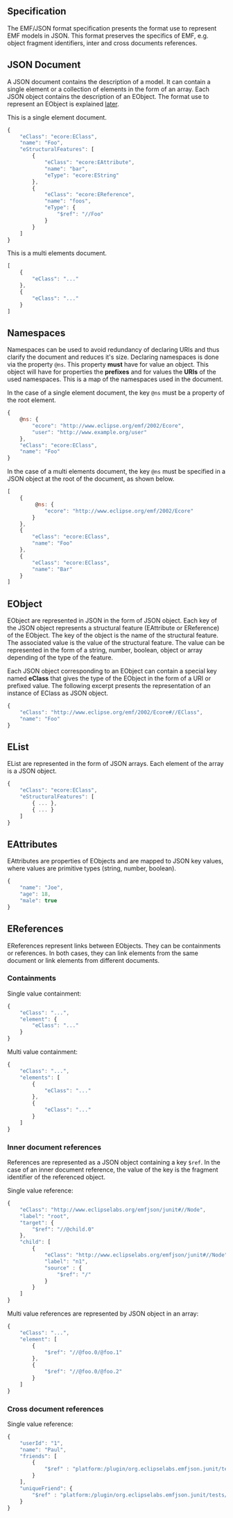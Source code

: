 <section>

# Specification

The EMF/JSON format specification presents the format use to represent EMF models in JSON. This format preserves
the specifics of EMF, e.g. object fragment identifiers, inter and cross documents references.

## JSON Document

A JSON document contains the description of a model. It can contain a single element or a collection of elements in
the form of an array. Each JSON object contains the description of an EObject. The format use to represent an EObject
is explained [later](#eobject).

This is a single element document.

```javascript
{
    "eClass": "ecore:EClass",
    "name": "Foo",
    "eStructuralFeatures": [
        {
            "eClass": "ecore:EAttribute",
            "name": "bar",
            "eType": "ecore:EString"
        },
        {
            "eClass": "ecore:EReference",
            "name": "foos",
            "eType": {
                "$ref": "//Foo"
            }
        }
    ]
}
```

This is a multi elements document.

```javascript
[
    {
        "eClass": "..."
    },
    {
        "eClass": "..."
    }
]
```

## Namespaces

Namespaces can be used to avoid redundancy of declaring URIs and thus clarify the document and reduces it's size.
Declaring namespaces is done via the property ```@ns```. This property **must** have for value an object. This object
will have for properties the **prefixes** and for values the **URIs** of the used namespaces. This is a map of the
namespaces used in the document.

In the case of a single element document, the key ```@ns``` must be a property of the root element.

```javascript
{
    @ns: {
        "ecore": "http://www.eclipse.org/emf/2002/Ecore",
        "user": "http://www.example.org/user"
    },
    "eClass": "ecore:EClass",
    "name": "Foo"
}
```

In the case of a multi elements document, the key ```@ns``` must be specified in a JSON object at the root of the document,
as shown below.

```javascript
[
    {
         @ns: {
            "ecore": "http://www.eclipse.org/emf/2002/Ecore"
        }
    },
    {
        "eClass": "ecore:EClass",
        "name": "Foo"
    },
    {
        "eClass": "ecore:EClass",
        "name": "Bar"
    }
]

```

## EObject

EObject are represented in JSON in the form of JSON object. Each key of the JSON object represents a structural feature (EAttribute or EReference) of the EObject. The key of the object is the name of the structural feature. The associated value is the value of the structural feature. The value can be represented in the form of a string, number, boolean, object or array depending of the type of the feature.

Each JSON object corresponding to an EObject can contain a special key named **eClass** that gives the type of the EObject in the
form of a URI or prefixed value. The following excerpt presents the representation of an instance of EClass as JSON object.

```javascript
{
    "eClass": "http://www.eclipse.org/emf/2002/Ecore#//EClass",
    "name": "Foo"
}
```

## EList

EList are represented in the form of JSON arrays. Each element of the array is a JSON object.

```javascript
{
    "eClass": "ecore:EClass",
    "eStructuralFeatures": [
        { ... },
        { ... }
    ]
}
```

## EAttributes

EAttributes are properties of EObjects and are mapped to JSON key values, where values are primitive types (string, number, boolean).

```javascript
{
    "name": "Joe",
    "age": 18,
    "male": true
}
```

## EReferences

EReferences represent links between EObjects. They can be containments or references. In both cases, they can link elements
from the same document or link elements from different documents.

### Containments

Single value containment:

```javascript
{
    "eClass": "...",
    "element": {
        "eClass": "..."
    }
}
```

Multi value containment:

```javascript
{
    "eClass": "...",
    "elements": [
        {
            "eClass": "..."
        },
        {
            "eClass": "..."
        }
    ]
}
```

### Inner document references

References are represented as a JSON object containing a key ```$ref```. In the case of an inner document reference, the value of
the key is the fragment identifier of the referenced object.

Single value reference:

```javascript
{
    "eClass": "http://www.eclipselabs.org/emfjson/junit#//Node",
    "label": "root",
    "target": {
        "$ref": "//@child.0"
    },
    "child": [
        {
            "eClass": "http://www.eclipselabs.org/emfjson/junit#//Node",
            "label": "n1",
            "source" : {
                "$ref": "/"
            }
        }
    ]
}
```

Multi value references are represented by JSON object in an array:

```javascript
{
    "eClass": "...",
    "element": [
        {
            "$ref": "//@foo.0/@foo.1"
        },
        {
            "$ref": "//@foo.0/@foo.2"
        }
    ]
}
```

### Cross document references

Single value reference:

```javascript
{
	"userId": "1",
	"name": "Paul",
	"friends": [
        {
		    "$ref" : "platform:/plugin/org.eclipselabs.emfjson.junit/tests/test-proxy-2.json#2"
    	}
    ],
	"uniqueFriend": {
        "$ref" : "platform:/plugin/org.eclipselabs.emfjson.junit/tests/test-proxy-2.json#3"
    }
}
```

</section>


